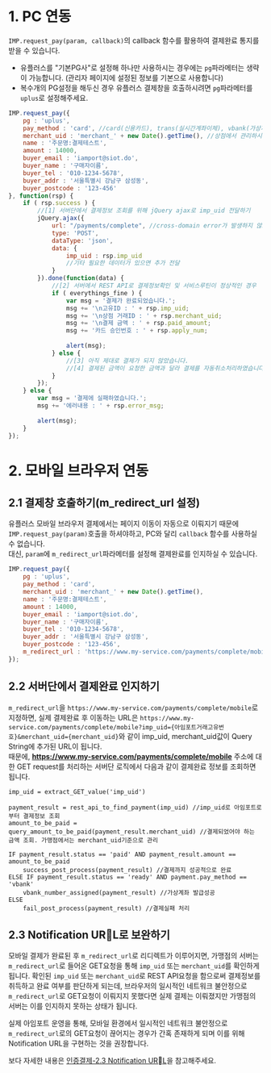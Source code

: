 # 1. PC 연동  

`IMP.request_pay(param, callback)`의 callback 함수를 활용하여 결제완료 통지를 받을 수 있습니다.  

- 유플러스를 "기본PG사"로 설정해 하나만 사용하시는 경우에는 `pg`파라메터는 생략이 가능합니다. (관리자 페이지에 설정된 정보를 기본으로 사용합니다)  
- 복수개의 PG설정을 해두신 경우 유플러스 결제창을 호출하시려면 `pg`파라메터를 `uplus`로 설정해주세요.


```javascript
IMP.request_pay({
    pg : 'uplus',
    pay_method : 'card', //card(신용카드), trans(실시간계좌이체), vbank(가상계좌), phone(휴대폰소액결제)
    merchant_uid : 'merchant_' + new Date().getTime(), //상점에서 관리하시는 고유 주문번호를 전달
    name : '주문명:결제테스트',
    amount : 14000,
    buyer_email : 'iamport@siot.do',
    buyer_name : '구매자이름',
    buyer_tel : '010-1234-5678',
    buyer_addr : '서울특별시 강남구 삼성동',
    buyer_postcode : '123-456'
}, function(rsp) {
    if ( rsp.success ) {
    	//[1] 서버단에서 결제정보 조회를 위해 jQuery ajax로 imp_uid 전달하기
    	jQuery.ajax({
    		url: "/payments/complete", //cross-domain error가 발생하지 않도록 주의해주세요
    		type: 'POST',
    		dataType: 'json',
    		data: {
	    		imp_uid : rsp.imp_uid
	    		//기타 필요한 데이터가 있으면 추가 전달
    		}
    	}).done(function(data) {
    		//[2] 서버에서 REST API로 결제정보확인 및 서비스루틴이 정상적인 경우
    		if ( everythings_fine ) {
    			var msg = '결제가 완료되었습니다.';
    			msg += '\n고유ID : ' + rsp.imp_uid;
    			msg += '\n상점 거래ID : ' + rsp.merchant_uid;
    			msg += '\n결제 금액 : ' + rsp.paid_amount;
    			msg += '카드 승인번호 : ' + rsp.apply_num;
    			
    			alert(msg);
    		} else {
    			//[3] 아직 제대로 결제가 되지 않았습니다.
    			//[4] 결제된 금액이 요청한 금액과 달라 결제를 자동취소처리하였습니다.
    		}
    	});
    } else {
        var msg = '결제에 실패하였습니다.';
        msg += '에러내용 : ' + rsp.error_msg;
        
        alert(msg);
    }
});
```

# 2. 모바일 브라우저 연동  
## 2.1 결제창 호출하기(m\_redirect\_url 설정)

유플러스 모바일 브라우저 결제에서는 페이지 이동이 자동으로 이뤄지기 때문에 `IMP.request_pay(param)`호출을 하셔야하고, PC와 달리 `callback` 함수를 사용하실 수 없습니다.  
대신, `param`에 `m_redirect_url`파라메터를 설정해 결제완료를 인지하실 수 있습니다.  

```javascript
IMP.request_pay({
    pg : 'uplus',
    pay_method : 'card',
    merchant_uid : 'merchant_' + new Date().getTime(),
    name : '주문명:결제테스트',
    amount : 14000,
    buyer_email : 'iamport@siot.do',
    buyer_name : '구매자이름',
    buyer_tel : '010-1234-5678',
    buyer_addr : '서울특별시 강남구 삼성동',
    buyer_postcode : '123-456',
    m_redirect_url : 'https://www.my-service.com/payments/complete/mobile'
});
```

## 2.2 서버단에서 결제완료 인지하기  
`m_redirect_url`을 `https://www.my-service.com/payments/complete/mobile`로 지정하면, 실제 결제완료 후 이동하는 URL은 `https://www.my-service.com/payments/complete/mobile?imp_uid={아임포트거래고유번호}&merchant_uid={merchant_uid}`와 같이 imp\_uid, merchant\_uid값이 Query String에 추가된 URL이 됩니다.  
때문에, **https://www.my-service.com/payments/complete/mobile** 주소에 대한 GET request를 처리하는 서버단 로직에서 다음과 같이 결제완료 정보를 조회하면 됩니다.  

```
imp_uid = extract_GET_value('imp_uid')

payment_result = rest_api_to_find_payment(imp_uid) //imp_uid로 아임포트로부터 결제정보 조회
amount_to_be_paid = query_amount_to_be_paid(payment_result.merchant_uid) //결제되었어야 하는 금액 조회. 가맹점에서는 merchant_uid기준으로 관리

IF payment_result.status == 'paid' AND payment_result.amount == amount_to_be_paid
	success_post_process(payment_result) //결제까지 성공적으로 완료
ELSE IF payment_result.status == 'ready' AND payment.pay_method == 'vbank'
	vbank_number_assigned(payment_result) //가상계좌 발급성공
ELSE
	fail_post_process(payment_result) //결제실패 처리
```

## 2.3 Notification URL로 보완하기  
모바일 결제가 완료된 후 `m_redirect_url`로 리디렉트가 이루어지면, 가맹점의 서버는 `m_redirect_url`로 들어온 GET요청을 통해 `imp_uid` 또는 `merchant_uid`를 확인하게 됩니다. 확인된 `imp_uid` 또는 `merchant_uid`로 REST API요청을 함으로써 결제정보를 취득하고 완료 여부를 판단하게 되는데, 브라우저의 일시적인 네트워크 불안정으로 `m_redirect_url`로 GET요청이 이뤄지지 못했다면 실제 결제는 이뤄졌지만 가맹점의 서버는 이를 인지하지 못하는 상태가 됩니다.  

 실제 아임포트 운영을 통해, 모바일 환경에서 일시적인 네트워크 불안정으로 `m_redirect_url`로의 GET요청이 끊어지는 경우가 간혹 존재하게 되며 이를 위해 Notification URL을 구현하는 것을 권장합니다. 
 
 보다 자세한 내용은 [인증결제-2.3 Notification URL](https://github.com/iamport/iamport-manual/tree/master/%EC%9D%B8%EC%A6%9D%EA%B2%B0%EC%A0%9C#23-notification-url가상계좌-입금통보-포함)을 참고해주세요.  
 
 